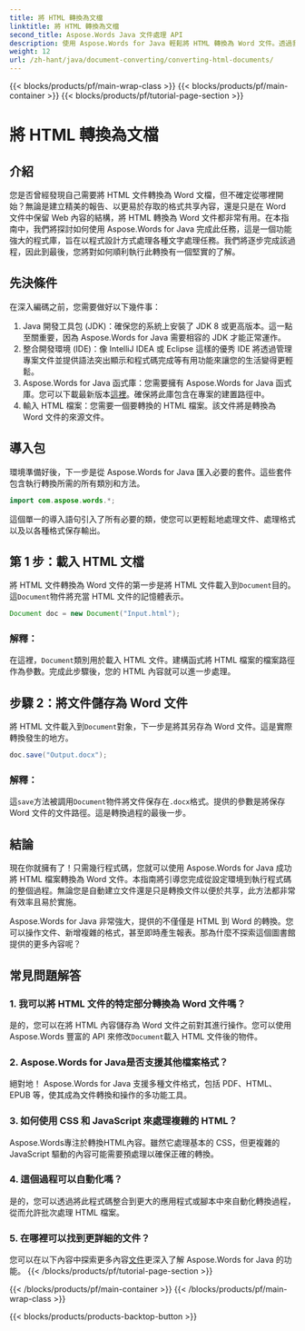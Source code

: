 ```yaml
---
title: 將 HTML 轉換為文檔
linktitle: 將 HTML 轉換為文檔
second_title: Aspose.Words Java 文件處理 API
description: 使用 Aspose.Words for Java 輕鬆將 HTML 轉換為 Word 文件。透過我們的綜合指南，了解如何透過幾個步驟執行此轉換。
weight: 12
url: /zh-hant/java/document-converting/converting-html-documents/
---
```


{{< blocks/products/pf/main-wrap-class >}}
{{< blocks/products/pf/main-container >}}
{{< blocks/products/pf/tutorial-page-section >}}

# 將 HTML 轉換為文檔


## 介紹

您是否曾經發現自己需要將 HTML 文件轉換為 Word 文檔，但不確定從哪裡開始？無論是建立精美的報告、以更易於存取的格式共享內容，還是只是在 Word 文件中保留 Web 內容的結構，將 HTML 轉換為 Word 文件都非常有用。在本指南中，我們將探討如何使用 Aspose.Words for Java 完成此任務，這是一個功能強大的程式庫，旨在以程式設計方式處理各種文字處理任務。我們將逐步完成該過程，因此到最後，您將對如何順利執行此轉換有一個堅實的了解。

## 先決條件

在深入編碼之前，您需要做好以下幾件事：

1. Java 開發工具包 (JDK)：確保您的系統上安裝了 JDK 8 或更高版本。這一點至關重要，因為 Aspose.Words for Java 需要相容的 JDK 才能正常運作。
2. 整合開發環境 (IDE)：像 IntelliJ IDEA 或 Eclipse 這樣的優秀 IDE 將透過管理專案文件並提供語法突出顯示和程式碼完成等有用功能來讓您的生活變得更輕鬆。
3.  Aspose.Words for Java 函式庫：您需要擁有 Aspose.Words for Java 函式庫。您可以下載最新版本[這裡](https://releases.aspose.com/words/java/)。確保將此庫包含在專案的建置路徑中。
4. 輸入 HTML 檔案：您需要一個要轉換的 HTML 檔案。該文件將是轉換為 Word 文件的來源文件。

## 導入包

環境準備好後，下一步是從 Aspose.Words for Java 匯入必要的套件。這些套件包含執行轉換所需的所有類別和方法。

```java
import com.aspose.words.*;
```

這個單一的導入語句引入了所有必要的類，使您可以更輕鬆地處理文件、處理格式以及以各種格式保存輸出。

## 第 1 步：載入 HTML 文檔

將 HTML 文件轉換為 Word 文件的第一步是將 HTML 文件載入到`Document`目的。這`Document`物件將充當 HTML 文件的記憶體表示。

```java
Document doc = new Document("Input.html");
```

### 解釋：

在這裡，`Document`類別用於載入 HTML 文件。建構函式將 HTML 檔案的檔案路徑作為參數。完成此步驟後，您的 HTML 內容就可以進一步處理。

## 步驟 2：將文件儲存為 Word 文件

將 HTML 文件載入到`Document`對象，下一步是將其另存為 Word 文件。這是實際轉換發生的地方。

```java
doc.save("Output.docx");
```

### 解釋：

這`save`方法被調用`Document`物件將文件保存在`.docx`格式。提供的參數是將保存 Word 文件的文件路徑。這是轉換過程的最後一步。

## 結論

現在你就擁有了！只需幾行程式碼，您就可以使用 Aspose.Words for Java 成功將 HTML 檔案轉換為 Word 文件。本指南將引導您完成從設定環境到執行程式碼的整個過程。無論您是自動建立文件還是只是轉換文件以便於共享，此方法都非常有效率且易於實施。

Aspose.Words for Java 非常強大，提供的不僅僅是 HTML 到 Word 的轉換。您可以操作文件、新增複雜的格式，甚至即時產生報表。那為什麼不探索這個圖書館提供的更多內容呢？

## 常見問題解答

### 1. 我可以將 HTML 文件的特定部分轉換為 Word 文件嗎？

是的，您可以在將 HTML 內容儲存為 Word 文件之前對其進行操作。您可以使用 Aspose.Words 豐富的 API 來修改`Document`載入 HTML 文件後的物件。

### 2. Aspose.Words for Java是否支援其他檔案格式？

絕對地！ Aspose.Words for Java 支援多種文件格式，包括 PDF、HTML、EPUB 等，使其成為文件轉換和操作的多功能工具。

### 3. 如何使用 CSS 和 JavaScript 來處理複雜的 HTML？

Aspose.Words專注於轉換HTML內容。雖然它處理基本的 CSS，但更複雜的 JavaScript 驅動的內容可能需要預處理以確保正確的轉換。

### 4. 這個過程可以自動化嗎？

是的，您可以透過將此程式碼整合到更大的應用程式或腳本中來自動化轉換過程，從而允許批次處理 HTML 檔案。

### 5. 在哪裡可以找到更詳細的文件？

您可以在以下內容中探索更多內容[文件](https://reference.aspose.com/words/java/)更深入了解 Aspose.Words for Java 的功能。
{{< /blocks/products/pf/tutorial-page-section >}}

{{< /blocks/products/pf/main-container >}}
{{< /blocks/products/pf/main-wrap-class >}}

{{< blocks/products/products-backtop-button >}}
